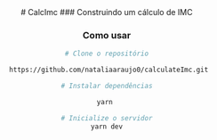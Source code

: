 <div align= "center">
# CalcImc
  ### Construindo um cálculo de IMC
  
### Como usar 

```bash
# Clone o repositório

 https://github.com/nataliaaraujo0/calculateImc.git
```

```bash
# Instalar dependências

yarn 
```
  
```bash
# Inicialize o servidor
yarn dev
```

